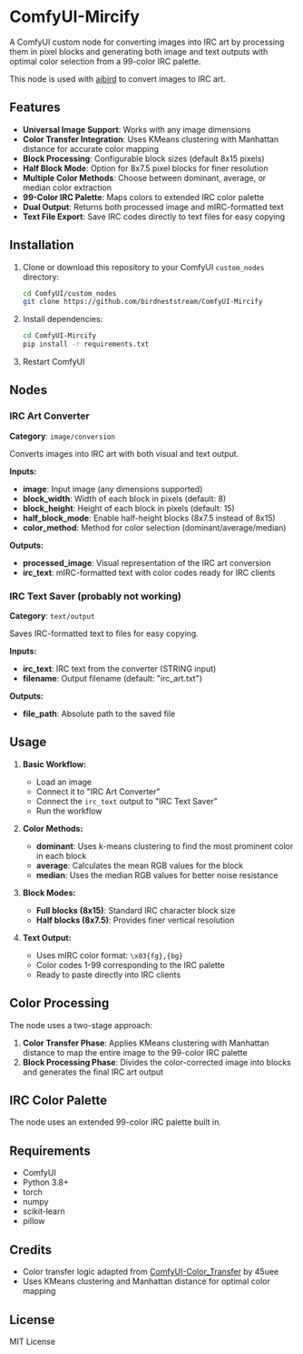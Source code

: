 # ComfyUI-Mircify

A ComfyUI custom node for converting images into IRC art by processing them in pixel blocks and generating both image and text outputs with optimal color selection from a 99-color IRC palette.

This node is used with [aibird](https://github.com/birdneststream/aibird) to convert images to IRC art.

## Features

- **Universal Image Support**: Works with any image dimensions
- **Color Transfer Integration**: Uses KMeans clustering with Manhattan distance for accurate color mapping
- **Block Processing**: Configurable block sizes (default 8x15 pixels)
- **Half Block Mode**: Option for 8x7.5 pixel blocks for finer resolution
- **Multiple Color Methods**: Choose between dominant, average, or median color extraction
- **99-Color IRC Palette**: Maps colors to extended IRC color palette
- **Dual Output**: Returns both processed image and mIRC-formatted text
- **Text File Export**: Save IRC codes directly to text files for easy copying

## Installation

1. Clone or download this repository to your ComfyUI `custom_nodes` directory:
   ```bash
   cd ComfyUI/custom_nodes
   git clone https://github.com/birdneststream/ComfyUI-Mircify
   ```

2. Install dependencies:
   ```bash
   cd ComfyUI-Mircify
   pip install -r requirements.txt
   ```

3. Restart ComfyUI

## Nodes

### IRC Art Converter
**Category**: `image/conversion`

Converts images into IRC art with both visual and text output.

**Inputs:**
- **image**: Input image (any dimensions supported)
- **block_width**: Width of each block in pixels (default: 8)
- **block_height**: Height of each block in pixels (default: 15)
- **half_block_mode**: Enable half-height blocks (8x7.5 instead of 8x15)
- **color_method**: Method for color selection (dominant/average/median)

**Outputs:**
- **processed_image**: Visual representation of the IRC art conversion
- **irc_text**: mIRC-formatted text with color codes ready for IRC clients

### IRC Text Saver (probably not working)
**Category**: `text/output`

Saves IRC-formatted text to files for easy copying.

**Inputs:**
- **irc_text**: IRC text from the converter (STRING input)
- **filename**: Output filename (default: "irc_art.txt")

**Outputs:**
- **file_path**: Absolute path to the saved file

## Usage

1. **Basic Workflow:**
   - Load an image
   - Connect it to "IRC Art Converter"
   - Connect the `irc_text` output to "IRC Text Saver"
   - Run the workflow

2. **Color Methods:**
   - **dominant**: Uses k-means clustering to find the most prominent color in each block
   - **average**: Calculates the mean RGB values for the block
   - **median**: Uses the median RGB values for better noise resistance

3. **Block Modes:**
   - **Full blocks (8x15)**: Standard IRC character block size
   - **Half blocks (8x7.5)**: Provides finer vertical resolution

4. **Text Output:**
   - Uses mIRC color format: `\x03{fg},{bg} `
   - Color codes 1-99 corresponding to the IRC palette
   - Ready to paste directly into IRC clients

## Color Processing

The node uses a two-stage approach:

1. **Color Transfer Phase**: Applies KMeans clustering with Manhattan distance to map the entire image to the 99-color IRC palette
2. **Block Processing Phase**: Divides the color-corrected image into blocks and generates the final IRC art output

## IRC Color Palette

The node uses an extended 99-color IRC palette built in.

## Requirements

- ComfyUI
- Python 3.8+
- torch
- numpy
- scikit-learn
- pillow

## Credits

- Color transfer logic adapted from [ComfyUI-Color_Transfer](https://github.com/45uee/ComfyUI-Color_Transfer) by 45uee
- Uses KMeans clustering and Manhattan distance for optimal color mapping

## License

MIT License